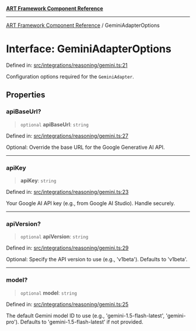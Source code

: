 [**ART Framework Component Reference**](../README.md)

***

[ART Framework Component Reference](../README.md) / GeminiAdapterOptions

# Interface: GeminiAdapterOptions

Defined in: [src/integrations/reasoning/gemini.ts:21](https://github.com/hashangit/ART/blob/389c66e54bc50d9dde33052d28a5a19571a13dbf/src/integrations/reasoning/gemini.ts#L21)

Configuration options required for the `GeminiAdapter`.

## Properties

### apiBaseUrl?

> `optional` **apiBaseUrl**: `string`

Defined in: [src/integrations/reasoning/gemini.ts:27](https://github.com/hashangit/ART/blob/389c66e54bc50d9dde33052d28a5a19571a13dbf/src/integrations/reasoning/gemini.ts#L27)

Optional: Override the base URL for the Google Generative AI API.

***

### apiKey

> **apiKey**: `string`

Defined in: [src/integrations/reasoning/gemini.ts:23](https://github.com/hashangit/ART/blob/389c66e54bc50d9dde33052d28a5a19571a13dbf/src/integrations/reasoning/gemini.ts#L23)

Your Google AI API key (e.g., from Google AI Studio). Handle securely.

***

### apiVersion?

> `optional` **apiVersion**: `string`

Defined in: [src/integrations/reasoning/gemini.ts:29](https://github.com/hashangit/ART/blob/389c66e54bc50d9dde33052d28a5a19571a13dbf/src/integrations/reasoning/gemini.ts#L29)

Optional: Specify the API version to use (e.g., 'v1beta'). Defaults to 'v1beta'.

***

### model?

> `optional` **model**: `string`

Defined in: [src/integrations/reasoning/gemini.ts:25](https://github.com/hashangit/ART/blob/389c66e54bc50d9dde33052d28a5a19571a13dbf/src/integrations/reasoning/gemini.ts#L25)

The default Gemini model ID to use (e.g., 'gemini-1.5-flash-latest', 'gemini-pro'). Defaults to 'gemini-1.5-flash-latest' if not provided.
